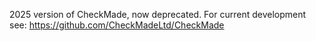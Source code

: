 2025 version of CheckMade, now deprecated. 
For current development see: https://github.com/CheckMadeLtd/CheckMade 
